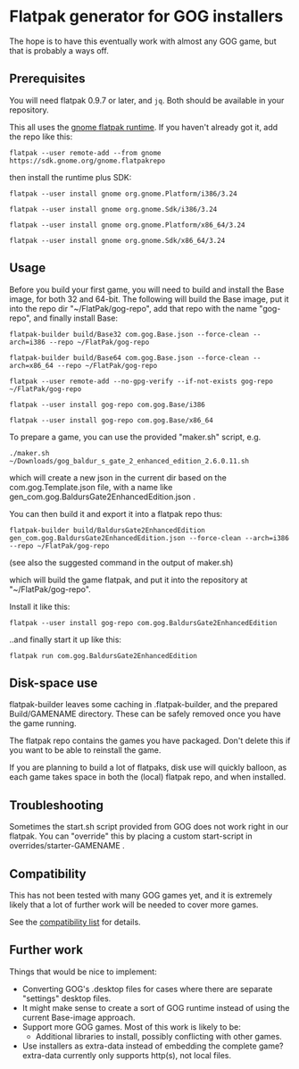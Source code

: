 # Flatpak generator for GOG installers
The hope is to have this eventually work with almost any GOG game, but that is probably a ways off.

## Prerequisites
You will need flatpak 0.9.7 or later, and `jq`. Both should be available in your repository.

This all uses the [gnome flatpak runtime](http://flatpak.org/runtimes.html).
If you haven't already got it, add the repo like this:

`flatpak --user remote-add --from gnome https://sdk.gnome.org/gnome.flatpakrepo`

then install the runtime plus SDK:

`flatpak --user install gnome org.gnome.Platform/i386/3.24`

`flatpak --user install gnome org.gnome.Sdk/i386/3.24`

`flatpak --user install gnome org.gnome.Platform/x86_64/3.24`

`flatpak --user install gnome org.gnome.Sdk/x86_64/3.24`

## Usage
Before you build your first game, you will need to build and install the Base image, for both 32 and 64-bit.
The following will build the Base image, put it into the repo dir "~/FlatPak/gog-repo", add that repo with the name "gog-repo", and finally install Base:

`flatpak-builder build/Base32 com.gog.Base.json --force-clean --arch=i386 --repo ~/FlatPak/gog-repo`

`flatpak-builder build/Base64 com.gog.Base.json --force-clean --arch=x86_64 --repo ~/FlatPak/gog-repo`

`flatpak --user remote-add --no-gpg-verify --if-not-exists gog-repo ~/FlatPak/gog-repo`

`flatpak --user install gog-repo com.gog.Base/i386`

`flatpak --user install gog-repo com.gog.Base/x86_64`


To prepare a game, you can use the provided "maker.sh" script, e.g.

`./maker.sh ~/Downloads/gog_baldur_s_gate_2_enhanced_edition_2.6.0.11.sh`

which will create a new json in the current dir based on the com.gog.Template.json file, with a name like gen_com.gog.BaldursGate2EnhancedEdition.json .

You can then build it and export it into a flatpak repo thus:

`flatpak-builder build/BaldursGate2EnhancedEdition gen_com.gog.BaldursGate2EnhancedEdition.json --force-clean --arch=i386 --repo ~/FlatPak/gog-repo`

(see also the suggested command in the output of maker.sh)

which will build the game flatpak, and put it into the repository at "~/FlatPak/gog-repo".

Install it like this:

`flatpak --user install gog-repo com.gog.BaldursGate2EnhancedEdition`

..and finally start it up like this:

`flatpak run com.gog.BaldursGate2EnhancedEdition`

## Disk-space use
flatpak-builder leaves some caching in .flatpak-builder, and the prepared Build/GAMENAME directory. These can be safely removed once you have the game running.

The flatpak repo contains the games you have packaged. Don't delete this if you want to be able to reinstall the game.

If you are planning to build a lot of flatpaks, disk use will quickly balloon, as each game takes space in both the (local) flatpak repo, and when installed.

## Troubleshooting
Sometimes the start.sh script provided from GOG does not work right in our flatpak.
You can "override" this by placing a custom start-script in overrides/starter-GAMENAME .

## Compatibility
This has not been tested with many GOG games yet, and it is extremely likely that a lot of further work will be needed to cover more games.

See the [compatibility list](https://github.com/kujeger/flatpak-gog/wiki/Compatibility) for details.

## Further work
Things that would be nice to implement:

* Converting GOG's .desktop files for cases where there are separate "settings" desktop files.
* It might make sense to create a sort of GOG runtime instead of using the current Base-image approach.
* Support more GOG games. Most of this work is likely to be:
  * Additional libraries to install, possibly conflicting with other games.
* Use installers as extra-data instead of embedding the complete game? extra-data currently only supports http(s), not local files.
